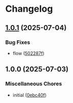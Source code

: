 # Changelog

## [1.0.1](https://github.com/cha0s/propertea/compare/propertea-v1.0.0...propertea-v1.0.1) (2025-07-04)


### Bug Fixes

* flow ([502287f](https://github.com/cha0s/propertea/commit/502287ff544e847096b19aa4224b310f9cd2fad5))

## 1.0.0 (2025-07-03)


### Miscellaneous Chores

* initial ([0ebc40f](https://github.com/cha0s/propertea/commit/0ebc40fe167e4c499c9eaa111cf3044630532f5c))
